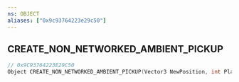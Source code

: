 ```yaml
---
ns: OBJECT
aliases: ["0x9c93764223e29c50"]
---
```

## CREATE_NON_NETWORKED_AMBIENT_PICKUP

```c
// 0x9C93764223E29C50
Object CREATE_NON_NETWORKED_AMBIENT_PICKUP(Vector3 NewPosition, int PlacementFlags, int Amount, Hash modelHash, bool CreateAsScriptObject, bool ScriptHostObject);
```
